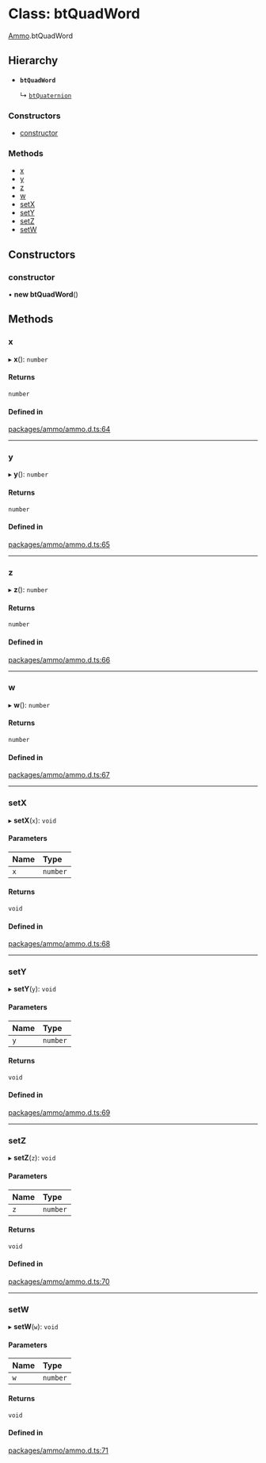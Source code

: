 # Class: btQuadWord

[Ammo](../modules/Ammo.md).btQuadWord

## Hierarchy

- **`btQuadWord`**

  ↳ [`btQuaternion`](Ammo.btQuaternion.md)

### Constructors

- [constructor](Ammo.btQuadWord.md#constructor)

### Methods

- [x](Ammo.btQuadWord.md#x)
- [y](Ammo.btQuadWord.md#y)
- [z](Ammo.btQuadWord.md#z)
- [w](Ammo.btQuadWord.md#w)
- [setX](Ammo.btQuadWord.md#setx)
- [setY](Ammo.btQuadWord.md#sety)
- [setZ](Ammo.btQuadWord.md#setz)
- [setW](Ammo.btQuadWord.md#setw)

## Constructors

### constructor

• **new btQuadWord**()

## Methods

### x

▸ **x**(): `number`

#### Returns

`number`

#### Defined in

[packages/ammo/ammo.d.ts:64](https://github.com/Orillusion/orillusion/blob/main/packages/ammo/ammo.d.ts#L64)

___

### y

▸ **y**(): `number`

#### Returns

`number`

#### Defined in

[packages/ammo/ammo.d.ts:65](https://github.com/Orillusion/orillusion/blob/main/packages/ammo/ammo.d.ts#L65)

___

### z

▸ **z**(): `number`

#### Returns

`number`

#### Defined in

[packages/ammo/ammo.d.ts:66](https://github.com/Orillusion/orillusion/blob/main/packages/ammo/ammo.d.ts#L66)

___

### w

▸ **w**(): `number`

#### Returns

`number`

#### Defined in

[packages/ammo/ammo.d.ts:67](https://github.com/Orillusion/orillusion/blob/main/packages/ammo/ammo.d.ts#L67)

___

### setX

▸ **setX**(`x`): `void`

#### Parameters

| Name | Type |
| :------ | :------ |
| `x` | `number` |

#### Returns

`void`

#### Defined in

[packages/ammo/ammo.d.ts:68](https://github.com/Orillusion/orillusion/blob/main/packages/ammo/ammo.d.ts#L68)

___

### setY

▸ **setY**(`y`): `void`

#### Parameters

| Name | Type |
| :------ | :------ |
| `y` | `number` |

#### Returns

`void`

#### Defined in

[packages/ammo/ammo.d.ts:69](https://github.com/Orillusion/orillusion/blob/main/packages/ammo/ammo.d.ts#L69)

___

### setZ

▸ **setZ**(`z`): `void`

#### Parameters

| Name | Type |
| :------ | :------ |
| `z` | `number` |

#### Returns

`void`

#### Defined in

[packages/ammo/ammo.d.ts:70](https://github.com/Orillusion/orillusion/blob/main/packages/ammo/ammo.d.ts#L70)

___

### setW

▸ **setW**(`w`): `void`

#### Parameters

| Name | Type |
| :------ | :------ |
| `w` | `number` |

#### Returns

`void`

#### Defined in

[packages/ammo/ammo.d.ts:71](https://github.com/Orillusion/orillusion/blob/main/packages/ammo/ammo.d.ts#L71)
